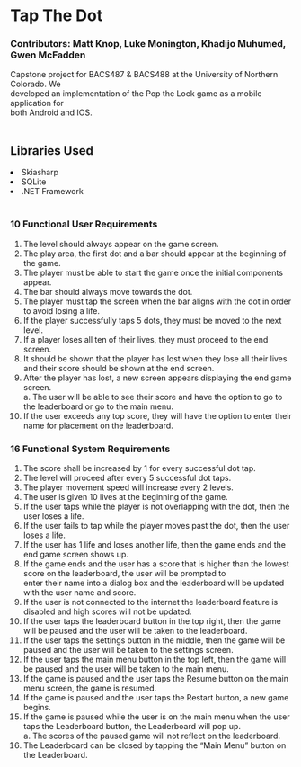 # Tap The Dot
### Contributors: Matt Knop, Luke Monington, Khadijo Muhumed, Gwen McFadden
Capstone project for BACS487 & BACS488 at the University of Northern Colorado. We  
developed an implementation of the Pop the Lock game as a mobile application for  
both Android and IOS.   
<br />

Libraries Used
--------------
<li>Skiasharp</li>
<li>SQLite</li>
<li>.NET Framework</li>
<br />

### 10 Functional User Requirements
1. The level should always appear on the game screen.<br />
2. The play area, the first dot and a bar should appear at the beginning of the game.<br />
3. The player must be able to start the game once the initial components appear.<br />
4. The bar should always move towards the dot.<br />
5. The player must tap the screen when the bar aligns with the dot in order to avoid losing a life.<br />
6. If the player successfully taps 5 dots, they must be moved to the next level.<br />
7. If a player loses all ten of their lives, they must proceed to the end screen.<br />
8. It should be shown that the player has lost when they lose all their lives and their score should be shown at the end screen.<br />
9. After the player has lost, a new screen appears displaying the end game screen.<br />
a. The user will be able to see their score and have the option to go to the leaderboard or go to the main menu.<br />
10. If the user exceeds any top score, they will have the option to enter their name for placement on the leaderboard.<br />

### 16 Functional System Requirements
1. The score shall be increased by 1 for every successful dot tap. <br />
2. The level will proceed after every 5 successful dot taps.<br />
3. The player movement speed will increase every 2 levels.<br />
4. The user is given 10 lives at the beginning of the game.<br />
5. If the user taps while the player is not overlapping with the dot, then the user loses a life.<br />
6. If the user fails to tap while the player moves past the dot, then the user loses a life. <br />
7. If the user has 1 life and loses another life, then the game ends and the end game screen shows up.<br />
8. If the game ends and the user has a score that is higher than the lowest score on the leaderboard, the user will be prompted to <br /> enter their name into a dialog box and the leaderboard will be updated with the user name and score.<br />
9. If the user is not connected to the internet the leaderboard feature is disabled and high scores will not be updated.<br />
10. If the user taps the leaderboard button in the top right, then the game will be paused and the user will be taken to the leaderboard.<br />
11. If the user taps the settings button in the middle, then the game will be paused and the user will be taken to the settings screen.<br />
12. If the user taps the main menu button in the top left, then the game will be paused and the user will be taken to the main menu.<br />
13. If the game is paused and the user taps the Resume button on the main menu screen, the game is resumed.<br />
14. If the game is paused and the user taps the Restart button, a new game begins.<br />
15. If the game is paused while the user is on the main menu when the user taps the Leaderboard button, the Leaderboard will pop up.<br />
a. The scores of the paused game will not reflect on the leaderboard.<br />
16. The Leaderboard can be closed by tapping the “Main Menu” button on the Leaderboard.<br />
